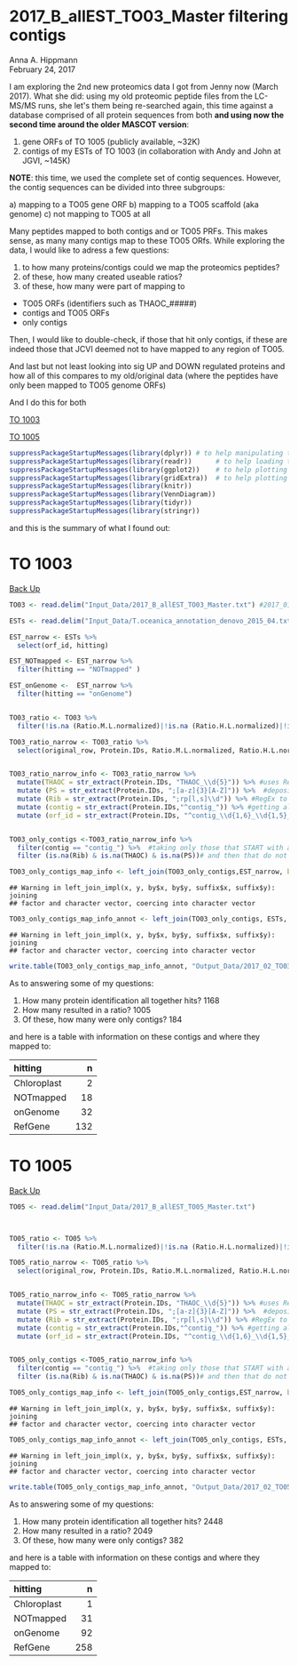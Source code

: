 # 2017_B_allEST_TO03_Master filtering contigs
Anna A. Hippmann  
February 24, 2017  

I am exploring the 2nd new proteomics data I got from Jenny now (March 2017). What she did:
using my old proteomic peptide files from the LC-MS/MS runs, she let's them being re-searched again, this time against a database comprised of all protein sequences from both __and using now the second time around the older MASCOT version__:

1) gene ORFs of TO 1005 (publicly available, ~32K)
2) contigs of my ESTs of TO 1003 (in collaboration with Andy and John at JGVI, ~145K)

__NOTE__: this time, we used the complete set of contig sequences. However, the contig sequences can be divided into  three subgroups:

a) mapping to a TO05 gene ORF
b) mapping to a TO05 scaffold (aka genome)
c) not mapping to TO05 at all

Many peptides mapped to both contigs and or TO05 PRFs. This makes sense, as many many contigs map to these TO05 ORfs.  While exploring the data, I would like to adress a few questions:

1) to how many proteins/contigs could we map the proteomics peptides?
2) of these, how many created useable ratios?
3) of these, how many were part of mapping to 
  + TO05 ORFs (identifiers such as THAOC_#####)
  + contigs and TO05 ORFs
  + only contigs
  
Then, I would like to double-check, if those that hit only contigs, if these are indeed those that JCVI deemed not to have mapped to any region of TO05.

And last but not least looking into sig UP and DOWN regulated proteins and how all of this compares to my old/original  data (where the peptides have only been mapped to TO05 genome ORFs)

<a id="BackUP"></a>

And I do this for both

[TO 1003](#TO1003)

[TO 1005](#TO1005)




```r
suppressPackageStartupMessages(library(dplyr)) # to help manipulating the data
suppressPackageStartupMessages(library(readr))      # to help loading the data 
suppressPackageStartupMessages(library(ggplot2))    # to help plotting the data
suppressPackageStartupMessages(library(gridExtra))  # to help plotting multiplot plots
suppressPackageStartupMessages(library(knitr))
suppressPackageStartupMessages(library(VennDiagram))
suppressPackageStartupMessages(library(tidyr))
suppressPackageStartupMessages(library(stringr))
```

and this is the summary of what I found out:





<a id="TO1003"></a>

# TO 1003

[Back Up](#BackUP)


```r
TO03 <- read.delim("Input_Data/2017_B_allEST_TO03_Master.txt") #2017_01_TO03_Master using all ESTs and TO05 genome to be mapped

ESTs <- read.delim("Input_Data/T.oceanica_annotation_denovo_2015_04.txt")

EST_narrow <- ESTs %>% 
  select(orf_id, hitting)

EST_NOTmapped <- EST_narrow %>% 
  filter(hitting == "NOTmapped" )

EST_onGenome <-  EST_narrow %>% 
  filter(hitting == "onGenome")


TO03_ratio <- TO03 %>% 
  filter(!is.na (Ratio.M.L.normalized)|!is.na (Ratio.H.L.normalized)|!is.na (Ratio.H.M.normalized)) #filters out only tohse that create ratio somewhere

TO03_ratio_narrow <- TO03_ratio %>% 
  select(original_row, Protein.IDs, Ratio.M.L.normalized, Ratio.H.L.normalized, Ratio.H.M.normalized)


TO03_ratio_narrow_info <- TO03_ratio_narrow %>% 
  mutate(THAOC = str_extract(Protein.IDs, "THAOC_\\d{5}")) %>% #uses RegEx to find first THAOC# in string and deposit result in new variable
  mutate (PS = str_extract(Protein.IDs, ";[a-z]{3}[A-Z]")) %>%  #deposits those on chloroplast genome e.g. PSI, PSII, ATP
  mutate (Rib = str_extract(Protein.IDs, ";rp[l,s]\\d")) %>% #RegEx to find ribosonmal proteins
  mutate (contig = str_extract(Protein.IDs,"^contig_")) %>% #getting all that START with a contig (as best hits)
  mutate (orf_id = str_extract(Protein.IDs, "^contig_\\d{1,6}_\\d{1,5}_\\d{2,5}_\\-|^contig_\\d{1,6}_\\d{1,5}_\\d{2,5}_\\+")) #getting all that START with a contig (as best hits) and depositing the actual contig identifyer into new variable


TO03_only_contigs <-TO03_ratio_narrow_info %>% 
  filter(contig == "contig_") %>%  #taking only those that START with a contig, 
  filter (is.na(Rib) & is.na(THAOC) & is.na(PS))# and then that do not have any other possible hits in TO05 chloroplast or nuclear genome

TO03_only_contigs_map_info <- left_join(TO03_only_contigs,EST_narrow, by = "orf_id" )
```

```
## Warning in left_join_impl(x, y, by$x, by$y, suffix$x, suffix$y): joining
## factor and character vector, coercing into character vector
```

```r
TO03_only_contigs_map_info_annot <- left_join(TO03_only_contigs, ESTs, by = "orf_id")
```

```
## Warning in left_join_impl(x, y, by$x, by$y, suffix$x, suffix$y): joining
## factor and character vector, coercing into character vector
```

```r
write.table(TO03_only_contigs_map_info_annot, "Output_Data/2017_02_TO03_proteomics_ProteinID_contigs_only.txt", sep="\t", row.names = FALSE, col.names = TRUE)
```

As to answering some of my questions:

1) How many protein identification all together hits? 1168
2) How many resulted in a ratio? 1005
3) Of these, how many were only contigs? 184

and here is a table with information on these contigs and where they mapped to: 

|hitting     |   n|
|:-----------|---:|
|Chloroplast |   2|
|NOTmapped   |  18|
|onGenome    |  32|
|RefGene     | 132|

<a id="TO1005"></a>

# TO 1005

[Back Up](#BackUP)


```r
TO05 <- read.delim("Input_Data/2017_B_allEST_TO05_Master.txt")



TO05_ratio <- TO05 %>% 
  filter(!is.na (Ratio.M.L.normalized)|!is.na (Ratio.H.L.normalized)|!is.na (Ratio.H.M.normalized)) #filters out only tohse that create ratio somewhere

TO05_ratio_narrow <- TO05_ratio %>% 
  select(original_row, Protein.IDs, Ratio.M.L.normalized, Ratio.H.L.normalized, Ratio.H.M.normalized)


TO05_ratio_narrow_info <- TO05_ratio_narrow %>% 
  mutate(THAOC = str_extract(Protein.IDs, "THAOC_\\d{5}")) %>% #uses RegEx to find first THAOC# in string and deposit result in new variable
  mutate (PS = str_extract(Protein.IDs, ";[a-z]{3}[A-Z]")) %>%  #deposits those on chloroplast genome e.g. PSI, PSII, ATP
  mutate (Rib = str_extract(Protein.IDs, ";rp[l,s]\\d")) %>% #RegEx to find ribosonmal proteins
  mutate (contig = str_extract(Protein.IDs,"^contig_")) %>% #getting all that START with a contig (as best hits)
  mutate (orf_id = str_extract(Protein.IDs, "^contig_\\d{1,6}_\\d{1,5}_\\d{2,5}_\\-|^contig_\\d{1,6}_\\d{1,5}_\\d{2,5}_\\+"))


TO05_only_contigs <-TO05_ratio_narrow_info %>% 
  filter(contig == "contig_") %>%  #taking only those that START with a contig, 
  filter (is.na(Rib) & is.na(THAOC) & is.na(PS))# and then that do not have any other possible hits in TO05 chloroplast or nuclear genome

TO05_only_contigs_map_info <- left_join(TO05_only_contigs,EST_narrow, by = "orf_id" )
```

```
## Warning in left_join_impl(x, y, by$x, by$y, suffix$x, suffix$y): joining
## factor and character vector, coercing into character vector
```

```r
TO05_only_contigs_map_info_annot <- left_join(TO05_only_contigs, ESTs, by = "orf_id")
```

```
## Warning in left_join_impl(x, y, by$x, by$y, suffix$x, suffix$y): joining
## factor and character vector, coercing into character vector
```

```r
write.table(TO05_only_contigs_map_info_annot, "Output_Data/2017_02_TO05_proteomics_ProteinID_contigs_only.txt", sep="\t", row.names = FALSE, col.names = TRUE)
```

As to answering some of my questions:

1) How many protein identification all together hits? 2448
2) How many resulted in a ratio? 2049
3) Of these, how many were only contigs? 382

and here is a table with information on these contigs and where they mapped to: 

|hitting     |   n|
|:-----------|---:|
|Chloroplast |   1|
|NOTmapped   |  31|
|onGenome    |  92|
|RefGene     | 258|
